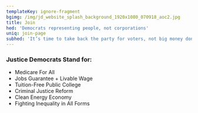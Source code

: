 ```yaml
---
templateKey: ignore-fragment
bgimg: /img/jd_website_splash_background_1920x1080_070918_aoc2.jpg
title: Join
hed: 'Democrats representing people, not corporations'
uniq: join-page
subhed: 'It’s time to take back the party for voters, not big money donors.'
---
```


### Justice Democrats Stand for:

* Medicare For All
* Jobs Guarantee + Livable Wage
* Tuition-Free Public College
* Criminal Justice Reform
* Clean Energy Economy
* Fighting Inequality in All Forms
